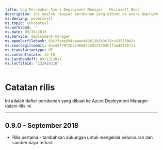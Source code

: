 ```yaml
---
title: Log Perubahan Azure Deployment Manager | Microsoft Docs
description: Ini adalah riwayat perubahan yang dibuat ke Azure Deployment Manager dalam rilis terbaru.
ms.devlang: powershell
ms.topic: conceptual
ms.workload: ''
ms.date: 09/26/2018
ms.service: deployment-manager
ms.openlocfilehash: 68c2faee894eaaacd49611b8b3c29cc63f25042c
ms.sourcegitcommit: 6dce6f7972b2236b87b25b31465bffaad2435711
ms.translationtype: MT
ms.contentlocale: id-ID
ms.lasthandoff: 09/13/2021
ms.locfileid: "132428318"
---
```

# <a name="release-notes"></a>Catatan rilis

Ini adalah daftar perubahan yang dibuat ke Azure Deployment Manager dalam rilis ini.

---
## <a name="090---september-2018"></a>0.9.0 - September 2018
* Rilis pertama - tambahkan dukungan untuk mengelola peluncuran dan sumber daya terkait.